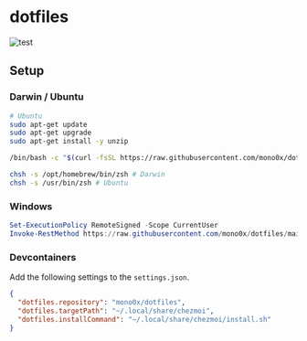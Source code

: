 # dotfiles

![test](https://github.com/mono0x/dotfiles/workflows/test/badge.svg)

## Setup

### Darwin / Ubuntu

```sh
# Ubuntu
sudo apt-get update
sudo apt-get upgrade
sudo apt-get install -y unzip

/bin/bash -c "$(curl -fsSL https://raw.githubusercontent.com/mono0x/dotfiles/main/install.sh)"

chsh -s /opt/homebrew/bin/zsh # Darwin
chsh -s /usr/bin/zsh # Ubuntu
```

### Windows

```powershell
Set-ExecutionPolicy RemoteSigned -Scope CurrentUser
Invoke-RestMethod https://raw.githubusercontent.com/mono0x/dotfiles/main/install.ps1 | Invoke-Expression
```

### Devcontainers

Add the following settings to the `settings.json`.

```json
{
  "dotfiles.repository": "mono0x/dotfiles",
  "dotfiles.targetPath": "~/.local/share/chezmoi",
  "dotfiles.installCommand": "~/.local/share/chezmoi/install.sh"
}
```
